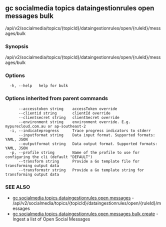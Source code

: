 ## gc socialmedia topics dataingestionrules open messages bulk

/api/v2/socialmedia/topics/{topicId}/dataingestionrules/open/{ruleId}/messages/bulk

### Synopsis

/api/v2/socialmedia/topics/{topicId}/dataingestionrules/open/{ruleId}/messages/bulk

### Options

```
  -h, --help   help for bulk
```

### Options inherited from parent commands

```
      --accesstoken string    accessToken override
      --clientid string       clientId override
      --clientsecret string   clientSecret override
      --environment string    environment override. E.g. mypurecloud.com.au or ap-southeast-2
  -i, --indicateprogress      Trace progress indicators to stderr
      --inputformat string    Data input format. Supported formats: YAML, JSON
      --outputformat string   Data output format. Supported formats: YAML, JSON
  -p, --profile string        Name of the profile to use for configuring the cli (default "DEFAULT")
      --transform string      Provide a Go template file for transforming output data
      --transformstr string   Provide a Go template string for transforming output data
```

### SEE ALSO

* [gc socialmedia topics dataingestionrules open messages](gc_socialmedia_topics_dataingestionrules_open_messages.html)	 - /api/v2/socialmedia/topics/{topicId}/dataingestionrules/open/{ruleId}/messages
* [gc socialmedia topics dataingestionrules open messages bulk create](gc_socialmedia_topics_dataingestionrules_open_messages_bulk_create.html)	 - Ingest a list of Open Social Messages


